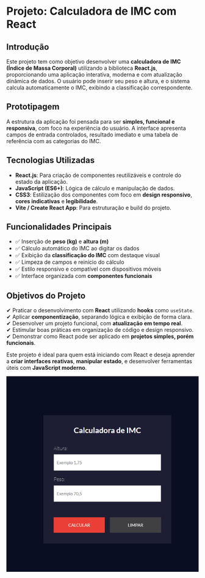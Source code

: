 # **Projeto: Calculadora de IMC com React**

## Introdução  
Este projeto tem como objetivo desenvolver uma **calculadora de IMC (Índice de Massa Corporal)** utilizando a biblioteca **React.js**, proporcionando uma aplicação interativa, moderna e com atualização dinâmica de dados. O usuário pode inserir seu peso e altura, e o sistema calcula automaticamente o IMC, exibindo a classificação correspondente.

## Prototipagem  
A estrutura da aplicação foi pensada para ser **simples, funcional e responsiva**, com foco na experiência do usuário. A interface apresenta campos de entrada controlados, resultado imediato e uma tabela de referência com as categorias do IMC.

## Tecnologias Utilizadas  
- **React.js**: Para criação de componentes reutilizáveis e controle do estado da aplicação.  
- **JavaScript (ES6+)**: Lógica de cálculo e manipulação de dados.  
- **CSS3**: Estilização dos componentes com foco em **design responsivo**, **cores indicativas** e **legibilidade**.  
- **Vite / Create React App**: Para estruturação e build do projeto.

## Funcionalidades Principais  
- ✅ Inserção de **peso (kg)** e **altura (m)**  
- ✅ Cálculo automático do IMC ao digitar os dados  
- ✅ Exibição da **classificação do IMC** com destaque visual  
- ✅ Limpeza de campos e reinício do cálculo  
- ✅ Estilo responsivo e compatível com dispositivos móveis  
- ✅ Interface organizada com **componentes funcionais**  

## Objetivos do Projeto  
✔ Praticar o desenvolvimento com **React** utilizando **hooks** como `useState`.  
✔ Aplicar **componentização**, separando lógica e exibição de forma clara.  
✔ Desenvolver um projeto funcional, com **atualização em tempo real**.  
✔ Estimular boas práticas em organização de código e design responsivo.  
✔ Demonstrar como React pode ser aplicado em **projetos simples, porém funcionais**.

Este projeto é ideal para quem está iniciando com React e deseja aprender a **criar interfaces reativas**, **manipular estado**, e desenvolver ferramentas úteis com **JavaScript moderno**.

![Preview da Calculadora de IMC com React](image.png)
